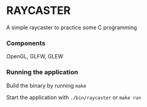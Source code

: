 # RAYCASTER

A simple raycaster to practice some C programming

### Components
OpenGL, GLFW, GLEW


### Running the application
Build the binary by running `make`

Start the application with `./bin/raycaster` or `make run`

